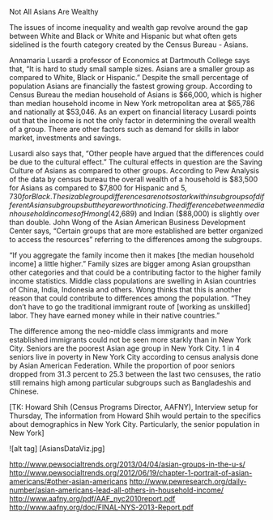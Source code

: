 Not All Asians Are Wealthy

The issues of income inequality and wealth gap revolve around the gap between White and Black or White and Hispanic but what often gets sidelined is the fourth category created by the Census Bureau - Asians.

Annamaria Lusardi a professor of Economics at Dartmouth College says that, “It is hard to study small sample sizes. Asians are a smaller group as compared to White, Black or Hispanic.” Despite the small percentage of population Asians are financially the fastest growing group. According to Census Bureau the median household of Asians is $66,000, which is higher than median household income in New York metropolitan area at $65,786 and nationally at $53,046. As an expert on financial literacy Lusardi points out that the income is not the only factor in determining the overall wealth of a group. There are other factors such as demand for skills in labor market, investments and savings. 

Lusardi also says that, “Other people have argued that the differences could be due to the cultural effect.” The cultural effects in question are the Saving Culture of Asians as compared to other groups. According to Pew Analysis of the data by census bureau the overall wealth of a household is $83,500 for Asians as compared to $7,800 for Hispanic and $5,730 for Black. The sizable group differences are not so stark within subgroups of different Asian subgroups but they are worth noticing. The difference between median household incomes of Hmong ($42,689) and Indian ($88,000) is slightly over than double.  John Wong of the Asian American Business Development Center says, “Certain groups that are more established are better organized to access the resources” referring to the differences among the subgroups. 

“If you aggregate the family income then it makes [the median household income] a little higher.” Family sizes are bigger among Asian groupsthan other categories and that could be a contributing factor to the higher family income statistics. Middle class populations are swelling in Asian countries of China, India, Indonesia and others. Wong thinks that this is another reason that could contribute to differences among the population. “They don’t have to go the traditional immigrant route of [working as unskilled] labor. They have earned money while in their native countries.”

The difference among the neo-middle class immigrants and more established immigrants could not be seen more starkly than in New York City. Seniors are the poorest Asian age group in New York City. 1 in 4 seniors live in poverty in New York City according to census analysis done by Asian American Federation. While the proportion of poor seniors dropped from 31.3 percent to 25.3 between the last two censuses, the ratio still remains high among particular subgroups such as Bangladeshis and Chinese. 

[TK: Howard Shih (Census Programs Director, AAFNY), 
Interview setup for Thursday, The information from Howard Shih would pertain to the specifics about demographics in New York City. Particularly, the senior population in New York]

![alt tag] [AsiansDataViz.jpg]


http://www.pewsocialtrends.org/2013/04/04/asian-groups-in-the-u-s/
http://www.pewsocialtrends.org/2012/06/19/chapter-1-portrait-of-asian-americans/#other-asian-americans
http://www.pewresearch.org/daily-number/asian-americans-lead-all-others-in-household-income/
http://www.aafny.org/pdf/AAF_nyc2010report.pdf
http://www.aafny.org/doc/FINAL-NYS-2013-Report.pdf

